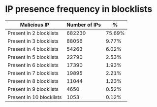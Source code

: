 # IP presence frequency in blocklists
| Malicious IP | Number of IPs | % |
|----|----|----|
| Present in 2 blocklists | 682230 | 75.69% |
| Present in 3 blocklists | 88056 | 9.77% |
| Present in 4 blocklists | 54263 | 6.02% |
| Present in 5 blocklists | 22790 | 2.53% |
| Present in 6 blocklists | 17390 | 1.93% |
| Present in 7 blocklists | 19895 | 2.21% |
| Present in 8 blocklists | 11044 | 1.23% |
| Present in 9 blocklists | 4650 | 0.52% |
| Present in 10 blocklists | 1053 | 0.12% |
